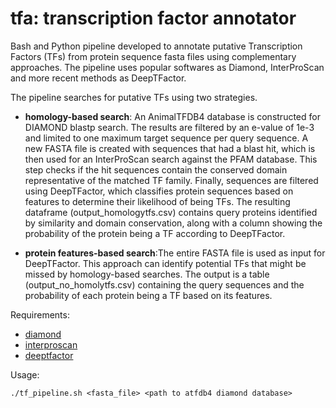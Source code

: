 # tfa: transcription factor annotator #

Bash and Python pipeline developed to annotate putative Transcription Factors (TFs) from protein sequence fasta files using complementary approaches. The pipeline uses popular softwares as Diamond, InterProScan and more recent methods as DeepTFactor.

The pipeline searches for putative TFs using two strategies. 
+ **homology-based search**: An AnimalTFDB4 database is constructed for DIAMOND blastp search. The results are filtered by an e-value of 1e-3 and limited to one maximum target sequence per query sequence. A new FASTA file is created with sequences that had a blast hit, which is then used for an InterProScan search against the PFAM database. This step checks if the hit sequences contain the conserved domain representative of the matched TF family. Finally, sequences are filtered using DeepTFactor, which classifies protein sequences based on features to determine their likelihood of being TFs. The resulting dataframe (output_homologytfs.csv) contains query proteins identified by similarity and domain conservation, along with a column showing the probability of the protein being a TF according to DeepTFactor.

+ **protein features-based search**:The entire FASTA file is used as input for DeepTFactor. This approach can identify potential TFs that might be missed by homology-based searches. The output is a table (output_no_homolytfs.csv) containing the query sequences and the probability of each protein being a TF based on its features.

  
Requirements:
+ [diamond](https://github.com/bbuchfink/diamond)  
+ [interproscan](https://interproscan-docs.readthedocs.io/en/latest/HowToDownload.html)
+ [deeptfactor](https://bitbucket.org/kaistsystemsbiology/deeptfactor/src/master/)

Usage:
```
./tf_pipeline.sh <fasta_file> <path to atfdb4 diamond database>
```
